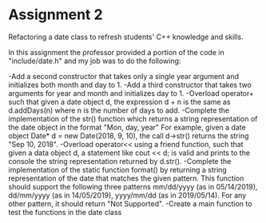 # Assignment 2
Refactoring a date class to refresh students' C++ knowledge and skills.

In this assignment the professor provided a portion of the code in "include/date.h" and my job was to do the following:

-Add a second constructor that takes only a single year argument and initializes both month and day to 1.
-Add a third constructor that takes two arguments for year and month and initializes day to 1.
-Overload operator+ such that given a date object d, the expression d + n is the same as d.addDays(n) where n is the number of days to add.
-Complete the implementation of the str() function which returns a string representation of the date object in the format "Mon, day, year" For example, given a date object Date* d = new Date(2018, 9, 10), the call d->str() returns the string "Sep 10, 2018".
-Overload operator<< using a friend function, such that given a data object d, a statement like cout << d; is valid and prints to the console the string representation returned by d.str().
-Complete the implementation of the static function format() by returning a string representation of the date that matches the given pattern. This function should support the following three patterns mm/dd/yyyy (as in 05/14/2019), dd/mm/yyyy (as in 14/05/2019), yyyy/mm/dd (as in 2019/05/14).  For any other pattern, it should return "Not Supported".
-Create a main function to test the functions in the date class
